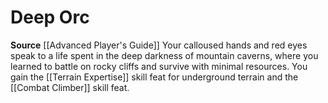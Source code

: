 ﻿---
id: '69'
name: Deep Orc
rarity: Common
source: '[[DATABASE/source/Advanced Player''s Guide|Advanced Player''s Guide]]'
trait: null
type: Heritage

---
# Deep Orc

**Source** [[Advanced Player's Guide]] 
Your calloused hands and red eyes speak to a life spent in the deep darkness of mountain caverns, where you learned to battle on rocky cliffs and survive with minimal resources. You gain the [[Terrain Expertise]] skill feat for underground terrain and the [[Combat Climber]] skill feat.
